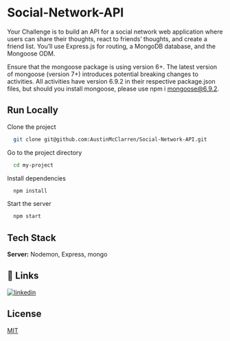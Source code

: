 
# Social-Network-API



Your Challenge is to build an API for a social network web application where users can share their thoughts, react to friends’ thoughts, and create a friend list. You’ll use Express.js for routing, a MongoDB database, and the Mongoose ODM.


 Ensure that the mongoose package is using version 6+. The latest version of mongoose (version 7+) introduces potential breaking changes to activities. All activities have version 6.9.2 in their respective package.json files, but should you install mongoose, please use npm i mongoose@6.9.2.



## Run Locally

Clone the project

```bash
  git clone git@github.com:AustinMcClarren/Social-Network-API.git
```

Go to the project directory

```bash
  cd my-project
```

Install dependencies

```bash
  npm install
```

Start the server

```bash
  npm start
```


## Tech Stack

**Server:** Nodemon, Express, mongo


## 🔗 Links
[![linkedin](https://img.shields.io/badge/linkedin-0A66C2?style=for-the-badge&logo=linkedin&logoColor=white)](https://www.linkedin.com/in/austin-mcclarren-45875a261/)



## License

[MIT](https://choosealicense.com/licenses/mit/)

